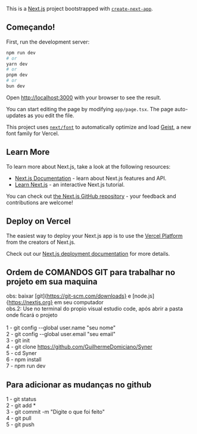 This is a [Next.js](https://nextjs.org) project bootstrapped with [`create-next-app`](https://nextjs.org/docs/app/api-reference/cli/create-next-app).

## Começando!

First, run the development server:

```bash
npm run dev
# or
yarn dev
# or
pnpm dev
# or
bun dev
```

Open [http://localhost:3000](http://localhost:3000) with your browser to see the result.

You can start editing the page by modifying `app/page.tsx`. The page auto-updates as you edit the file.

This project uses [`next/font`](https://nextjs.org/docs/app/building-your-application/optimizing/fonts) to automatically optimize and load [Geist](https://vercel.com/font), a new font family for Vercel.

## Learn More

To learn more about Next.js, take a look at the following resources:

- [Next.js Documentation](https://nextjs.org/docs) - learn about Next.js features and API.
- [Learn Next.js](https://nextjs.org/learn) - an interactive Next.js tutorial.

You can check out [the Next.js GitHub repository](https://github.com/vercel/next.js) - your feedback and contributions are welcome!

## Deploy on Vercel

The easiest way to deploy your Next.js app is to use the [Vercel Platform](https://vercel.com/new?utm_medium=default-template&filter=next.js&utm_source=create-next-app&utm_campaign=create-next-app-readme) from the creators of Next.js.

Check out our [Next.js deployment documentation](https://nextjs.org/docs/app/building-your-application/deploying) for more details.

## Ordem de COMANDOS GIT para trabalhar no projeto em sua maquina

obs: baixar [git]{https://git-scm.com/downloads} e [node.js]{https://nextjs.org} em seu computador<br>
obs.2: Use no terminal do propio visual estudio code, após abrir a pasta onde ficará o projeto<br> 
<br>
1 - git config --global user.name "seu nome"<br>
2 - git config --global user.email "seu email"<br>
3 - git init<br>
4 - git clone https://github.com/GuilhermeDomiciano/Syner<br>
5 - cd Syner<br>
6 - npm install <br>
7 - npm run dev <br>

## Para adicionar as mudanças no github

1 - git status<br>
2 - git add *<br>
3 - git commit -m "Digite o que foi feito"<br>
4 - git pull<br>
5 - git push<br>

